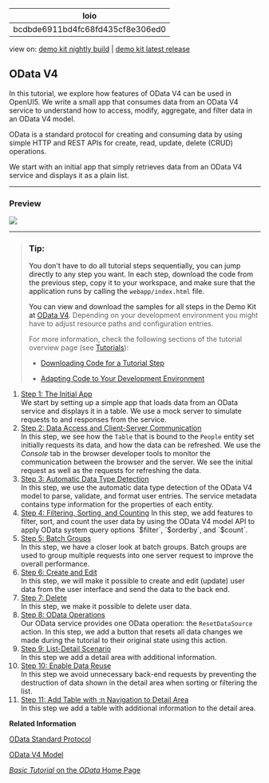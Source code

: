 <!-- loiobcdbde6911bd4fc68fd435cf8e306ed0 -->

| loio |
| -----|
| bcdbde6911bd4fc68fd435cf8e306ed0 |

<div id="loio">

view on: [demo kit nightly build](https://openui5nightly.hana.ondemand.com/#/topic/bcdbde6911bd4fc68fd435cf8e306ed0) | [demo kit latest release](https://openui5.hana.ondemand.com/#/topic/bcdbde6911bd4fc68fd435cf8e306ed0)</div>

## OData V4

In this tutorial, we explore how features of OData V4 can be used in OpenUI5. We write a small app that consumes data from an OData V4 service to understand how to access, modify, aggregate, and filter data in an OData V4 model.

OData is a standard protocol for creating and consuming data by using simple HTTP and REST APIs for create, read, update, delete \(CRUD\) operations.

We start with an initial app that simply retrieves data from an OData V4 service and displays it as a plain list.

***

<a name="loiobcdbde6911bd4fc68fd435cf8e306ed0__section_dsn_cwc_z1b"/>

### Preview

 ![](loioe518debe1cdc4fcd9f5a6cffd014fbfa_LowRes.png) 

***

> ### Tip:  
> You don't have to do all tutorial steps sequentially, you can jump directly to any step you want. In each step, download the code from the previous step, copy it to your workspace, and make sure that the application runs by calling the `webapp/index.html` file.
> 
> You can view and download the samples for all steps in the Demo Kit at [OData V4](https://openui5.hana.ondemand.com/explored.html#/entity/sap.ui.core.tutorial.odatav4/samples). Depending on your development environment you might have to adjust resource paths and configuration entries.
> 
> For more information, check the following sections of the tutorial overview page \(see [Tutorials](Tutorials_8b49fc1.md)\):
> 
> -   [Downloading Code for a Tutorial Step](Tutorials_8b49fc1.md#loio8b49fc198bf04b2d9800fc37fecbb218__tutorials_download)
> 
> -   [Adapting Code to Your Development Environment](Tutorials_8b49fc1.md#loio8b49fc198bf04b2d9800fc37fecbb218__tutorials_adaptation)

1.  [Step 1: The Initial App](Step_1_The_Initial_App_15d84f3.md "We start by setting up a simple app that loads data from an OData service and displays
		it in a table. We use a mock server to simulate requests to and responses from the
		service.")  
We start by setting up a simple app that loads data from an OData service and displays it in a table. We use a mock server to simulate requests to and responses from the service.
2.  [Step 2: Data Access and Client-Server Communication](Step_2_Data_Access_and_Client-Server_Communication_e9de002.md "In this step, we see how the Table that is bound to the
			People entity set initially requests its data, and how the data can be
		refreshed. We use the Console tab in the browser developer tools to
		monitor the communication between the browser and the server. We see the initial request as
		well as the requests for refreshing the data.")  
In this step, we see how the `Table` that is bound to the `People` entity set initially requests its data, and how the data can be refreshed. We use the *Console* tab in the browser developer tools to monitor the communication between the browser and the server. We see the initial request as well as the requests for refreshing the data.
3.  [Step 3: Automatic Data Type Detection](Step_3_Automatic_Data_Type_Detection_96bb6e0.md "In this step, we use the automatic data type detection of the OData V4 model to parse,
		validate, and format user entries. The service metadata contains type information for the
		properties of each entity.")  
In this step, we use the automatic data type detection of the OData V4 model to parse, validate, and format user entries. The service metadata contains type information for the properties of each entity.
4.  [Step 4: Filtering, Sorting, and Counting](Step_4_Filtering,_Sorting,_and_Counting_426ff31.md "In this step, we add features to filter, sort, and count the user data by using the
		OData V4 model API to apply OData system query options $filter,
			$orderby, and $count.")  
In this step, we add features to filter, sort, and count the user data by using the OData V4 model API to apply OData system query options `$filter`, `$orderby`, and `$count`.
5.  [Step 5: Batch Groups](Step_5_Batch_Groups_ef2af49.md "In this step, we have a closer look at batch groups. Batch groups are used to group
		multiple requests into one server request to improve the overall performance. ")  
In this step, we have a closer look at batch groups. Batch groups are used to group multiple requests into one server request to improve the overall performance.
6.  [Step 6: Create and Edit](Step_6_Create_and_Edit_b4f1266.md "In this step, we will make it possible to create and edit (update) user data from the
		user interface and send the data to the back end.")  
In this step, we will make it possible to create and edit \(update\) user data from the user interface and send the data to the back end.
7.  [Step 7: Delete](Step_7_Delete_12a0d1e.md "In this step, we make it possible to delete user data.")  
In this step, we make it possible to delete user data.
8.  [Step 8: OData Operations](Step_8_OData_Operations_a3e7cb6.md "Our OData service provides one OData operation: the ResetDataSource
		action. In this step, we add a button that resets all data changes we made during the
		tutorial to their original state using this action.")  
Our OData service provides one OData operation: the `ResetDataSource` action. In this step, we add a button that resets all data changes we made during the tutorial to their original state using this action.
9.  [Step 9: List-Detail Scenario](Step_9_List-Detail_Scenario_ec44581.md "In this step we add a detail area with additional information.")  
In this step we add a detail area with additional information.
10. [Step 10: Enable Data Reuse](Step_10_Enable_Data_Reuse_e687dbd.md "In this step we avoid unnecessary back-end requests by preventing the destruction of data shown in the detail area when sorting or
		filtering the list.")  
In this step we avoid unnecessary back-end requests by preventing the destruction of data shown in the detail area when sorting or filtering the list.
11. [Step 11: Add Table with :n Navigation to Detail Area](Step_11_Add_Table_with_n_Navigation_to_Detail_Area_19cc773.md "In this step we add a table with additional information to the detail area.")  
In this step we add a table with additional information to the detail area.

**Related Information**  


[OData Standard Protocol](http://www.odata.org/documentation/)

[OData V4 Model](OData_V4_Model_5de13cf.md "The sap.ui.model.odata.v4.ODataModel is the model implementation for consuming an OData V4 service.")

[*Basic Tutorial* on the *OData* Home Page](http://www.odata.org/getting-started/basic-tutorial/)

